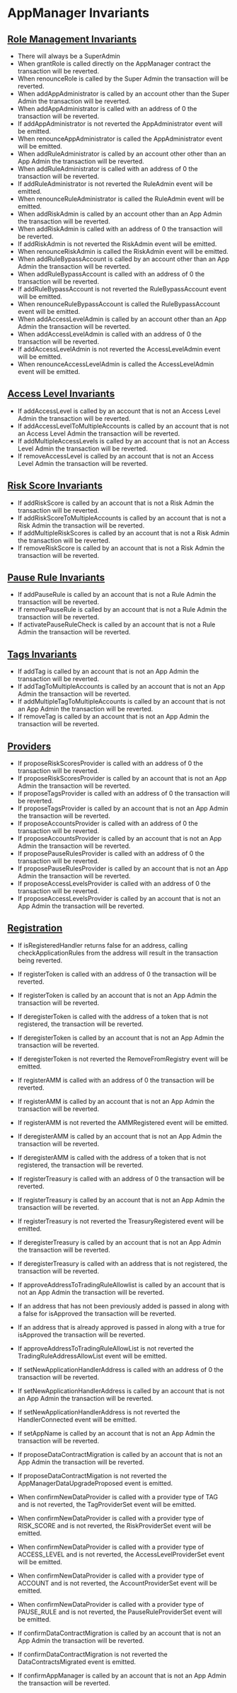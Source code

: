 # AppManager Invariants

## [Role Management Invariants](../../../test/client/application/invariant/ApplicationAppManagerRoles.t.i.sol)

- There will always be a SuperAdmin
- When grantRole is called directly on the AppManager contract the transaction will be reverted.
- When renounceRole is called by the Super Admin the transaction will be reverted.
- When addAppAdministrator is called by an account other than the Super Admin the transaction will be reverted.
- When addAppAdministrator is called with an address of 0 the transaction will be reverted.
- If addAppAdministrator is not reverted the AppAdministrator event will be emitted. 
- When renounceAppAdministrator is called the AppAdministrator event will be emitted.
- When addRuleAdministrator is called by an account other other than an App Admin the transaction will be reverted.
- When addRuleAdministrator is called with an address of 0 the transaction will be reverted.
- If addRuleAdministrator is not reverted the RuleAdmin event will be emitted.
- When renounceRuleAdministrator is called the RuleAdmin event will be emitted.
- When addRiskAdmin is called by an account other than an App Admin the transaction will be reverted.
- When addRiskAdmin is called with an address of 0 the transaction will be reverted.
- If addRiskAdmin is not reverted the RiskAdmin event will be emitted.
- When renounceRiskAdmin is called the RiskAdmin event will be emitted.
- When addRuleBypassAccount is called by an account other than an App Admin the transaction will be reverted.
- When addRuleBypassAccount is called with an address of 0 the transaction will be reverted.
- If addRuleBypassAccount is not reverted the RuleBypassAccount event will be emitted.
- When renounceRuleBypassAccount is called the RuleBypassAccount event will be emitted.
- When addAccessLevelAdmin is called by an account other than an App Admin the transaction will be reverted.
- When addAccessLevelAdmin is called with an address of 0 the transaction will be reverted.
- If addAccessLevelAdmin is not reverted the AccessLevelAdmin event will be emitted.
- When renounceAccessLevelAdmin is called the AccessLevelAdmin event will be emitted.
  

## [Access Level Invariants](../../../test/client/application/invariant/ApplicationAppManagerData.t.i.sol)
- If addAccessLevel is called by an account that is not an Access Level Admin the transaction will be reverted.
- If addAccessLevelToMultipleAccounts is called by an account that is not an Access Level Admin the transaction will be reverted.
- If addMultipleAccessLevels is called by an account that is not an Access Level Admin the transaction will be reverted. 
- If removeAccessLevel is called by an account that is not an Access Level Admin the transaction will be reverted.

## [Risk Score Invariants](../../../test/client/application/invariant/ApplicationAppManagerData.t.i.sol)
- If addRiskScore is called by an account that is not a Risk Admin the transaction will be reverted.
- If addRiskScoreToMultipleAccounts is called by an account that is not a Risk Admin the transaction will be reverted.
- If addMultipleRiskScores is called by an account that is not a Risk Admin the transaction will be reverted. 
- If removeRiskScore is called by an account that is not a Risk Admin the transaction will be reverted.


## [Pause Rule Invariants](../../../test/client/application/invariant/ApplicationAppManagerData.t.i.sol)
- If addPauseRule is called by an account that is not a Rule Admin the transaction will be reverted.
- If removePauseRule is called by an account that is not a Rule Admin the transaction will be reverted.
- If activatePauseRuleCheck is called by an account that is not a Rule Admin the transaction will be reverted.


## [Tags Invariants](../../../test/client/application/invariant/ApplicationAppManagerData.t.i.sol)
- If addTag is called by an account that is not an App Admin the transaction will be reverted.
- If addTagToMultipleAccounts is called by an account that is not an App Admin the transaction will be reverted.
- If addMultipleTagToMultipleAccounts is called by an account that is not an App Admin the transaction will be reverted.
- If removeTag is called by an account that is not an App Admin the transaction will be reverted.


## [Providers](../../../test/client/application/invariant/ApplicationAppManagerData.t.i.sol)
- If proposeRiskScoresProvider is called with an address of 0 the transaction will be reverted.
- If proposeRiskScoresProvider is called by an account that is not an App Admin the transaction will be reverted.
- If proposeTagsProvider is called with an address of 0 the transaction will be reverted.
- If proposeTagsProvider is called by an account that is not an App Admin the transaction will be reverted.
- If proposeAccountsProvider is called with an address of 0 the transaction will be reverted.
- If proposeAccountsProvider is called by an account that is not an App Admin the transaction will be reverted.
- If proposePauseRulesProvider is called with an address of 0 the transaction will be reverted.
- If proposePauseRulesProvider is called by an account that is not an App Admin the transaction will be reverted.
- If proposeAccessLevelsProvider is called with an address of 0 the transaction will be reverted.
- If proposeAccessLevelsProvider is called by an account that is not an App Admin the transaction will be reverted.

## [Registration](../../../test/client/application/invariant/ApplicationAppManager.t.i.sol)
- If isRegisteredHandler returns false for an address, calling checkApplicationRules from the address will result in the transaction being reverted.
- If registerToken is called with an address of 0 the transaction will be reverted.
- If registerToken is called by an account that is not an App Admin the transaction will be reverted. 
- If deregisterToken is called with the address of a token that is not registered, the transaction will be reverted. 
- If deregisterToken is called by an account that is not an App Admin the transaction will be reverted.  
- If deregisterToken is not reverted the RemoveFromRegistry event will be emitted.
- If registerAMM is called with an address of 0 the transaction will be reverted. 

- If registerAMM is called by an account that is not an App Admin the transaction will be reverted. 
- If registerAMM is not reverted the AMMRegistered event will be emitted.
- If deregisterAMM is called by an account that is not an App Admin the transaction will be reverted.
- If deregisterAMM is called with the address of a token that is not registered, the transaction will be reverted. 
- If registerTreasury is called with an address of 0 the transaction will be reverted.
- If registerTreasury is called by an account that is not an App Admin the transaction will be reverted.
- If registerTreasury is not reverted the TreasuryRegistered event will be emitted.
- If deregisterTreasury is called by an account that is not an App Admin the transaction will be reverted. 
- If deregisterTreasury is called with an address that is not registered, the transaction will be reverted.
- If approveAddressToTradingRuleAllowlist is called by an account that is not an App Admin the transaction will be reverted.
- If an address that has not been previously added is passed in along with a false for isApproved the transaction will be reverted.
- If an address that is already approved is passed in along with a true for isApproved the transaction will be reverted. 
- If approveAddressToTradingRuleAllowList is not reverted the TradingRuleAddressAllowList event will be emitted.
- If setNewApplicationHandlerAddress is called with an address of 0 the transaction will be reverted.
- If setNewApplicationHandlerAddress is called by an account that is not an App Admin the transaction will be reverted. 
- If setNewApplicationHandlerAddress is not reverted the HandlerConnected event will be emitted.
- If setAppName is called by an account that is not an App Admin the transaction will be reverted. 
- If proposeDataContractMigration is called by an account that is not an App Admin the transaction will be reverted. 
- If proposeDataContractMigation is not reverted the AppManagerDataUpgradeProposed event is emitted.

- When confirmNewDataProvider is called with a provider type of TAG and is not reverted, the TagProviderSet event will be emitted.
- When confirmNewDataProvider is called with a provider type of RISK_SCORE and is not reverted, the RiskProviderSet event will be emitted.
- When confirmNewDataProvider is called with a provider type of ACCESS_LEVEL and is not reverted, the AccessLevelProviderSet event will be emitted.
- When confirmNewDataProvider is called with a provider type of ACCOUNT and is not reverted, the AccountProviderSet event will be emitted.
- When confirmNewDataProvider is called with a provider type of PAUSE_RULE and is not reverted, the PauseRuleProviderSet event will be emitted.
- If confirmDataContractMigration is called by an account that is not an App Admin the transaction will be reverted.
- If confirmDataContractMigration is not reverted the DataContractsMigrated event is emitted.
- If confirmAppManager is called by an account that is not an App Admin the transaction will be reverted. 



